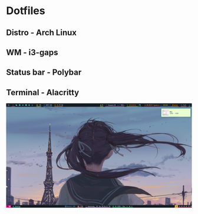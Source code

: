 # Dotfiles

## Distro - Arch Linux

## WM - i3-gaps

## Status bar - Polybar

## Terminal - Alacritty

![alt text](https://github.com/AshuRane09/Dotfiles/blob/master/.config/SS_2022-Jan-05_14:56:31.png)
